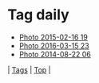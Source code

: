 <!--
title: Tag daily
date: 2020-06-28T15:26:58.484Z
tags:
-->
# Tag daily

 * [Photo 2015-02-16 19](111199811709.md)
 * [Photo 2016-03-15 23](141113243894.md)
 * [Photo 2014-08-22 06](95441967182.md)

| [Tags](tags.md) | [Top](index.md) |
